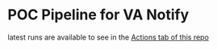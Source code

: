 # POC Pipeline for VA Notify
latest runs are available to see in the [Actions tab of this repo](https://github.com/dialectic-devops/demo-api/actions/workflows/cd-pipeline.yml)



